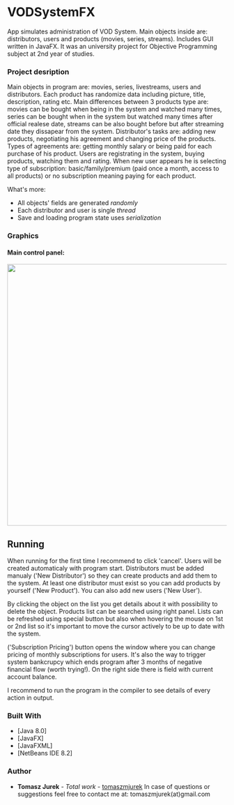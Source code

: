 # VODSystemFX

App simulates administration of VOD System. Main objects inside are: distributors, users and products (movies, series, streams). Includes GUI written in JavaFX. It was an university project for Objective Programming subject at 2nd year of studies.

### Project desription

Main objects in program are: movies, series, livestreams, users and distributors. Each product has randomize data including picture, title, description, rating etc. Main differences between 3 products type are: movies can be bought when being in the system and watched many times, series can be bought when in the system but watched many times after official realese date, streams can be also bought before but after streaming date they dissapear from the system. Distributor's tasks are: adding new products, negotiating his agreement and changing price of the products. Types of agreements are: getting monthly salary or being paid for each purchase of his product. 
Users are registrating in the system, buying products, watching them and rating. When new user appears he is selecting type of subscription: basic/family/premium (paid once a month, access to all products) or no subscription meaning paying for each product. 

What's more:
- All objects' fields are generated *randomly*
- Each distributor and user is single *thread*
- Save and loading program state uses *serialization*

### Graphics
#### Main control panel:
<img src="https://user-images.githubusercontent.com/48522246/54287279-a31cba00-45a5-11e9-87f3-3ce3be307270.png" width="600">
  

## Running

When running for the first time I recommend to click 'cancel'. Users will be created automaticaly with program start. Distributors must be added manualy ('New Distributor') so they can create products and add them to the system. At least one distributor must exist so you can add products by yourself ('New Product'). You can also add new users ('New User').

By clicking the object on the list you get details about it with possibility to delete the object. Products list can be searched using right panel. Lists can be refreshed using special button but also when hovering the mouse on 1st or 2nd list so it's important to move the cursor actively to be up to date with the system. 

('Subscription Pricing') button opens the window where you can change pricing of monthly subscriptions for users. It's also the way to trigger system bankcrupcy which ends program after 3 months of negative financial flow (worth trying!). On the right side there is field with current account balance.

I recommend to run the program in the compiler to see details of every action in output.

### Built With

* [Java 8.0]
* [JavaFX]
* [JavaFXML]
* [NetBeans IDE 8.2]

### Author

* **Tomasz Jurek** - *Total work* - [tomaszmjurek](https://github.com/tomaszmjurek)
In case of questions or suggestions feel free to contact me at: tomaszmjurek(at)gmail.com
